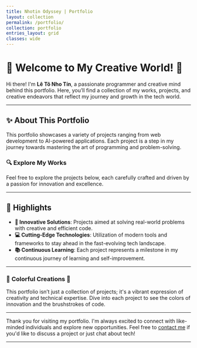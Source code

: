 ```yaml
---
title: Nhotin Odyssey | Portfolio
layout: collection
permalink: /portfolio/
collection: portfolio
entries_layout: grid
classes: wide
---
```


# 🎨 **Welcome to My Creative World!** 🌟

Hi there! I'm **Lê Tô Nho Tín**, a passionate programmer and creative mind behind this portfolio. Here, you’ll find a collection of my works, projects, and creative endeavors that reflect my journey and growth in the tech world.

---

## ✨ **About This Portfolio**

This portfolio showcases a variety of projects ranging from web development to AI-powered applications. Each project is a step in my journey towards mastering the art of programming and problem-solving.

### 🔍 **Explore My Works**

Feel free to explore the projects below, each carefully crafted and driven by a passion for innovation and excellence.

---

## 🌟 **Highlights**

- **🎯 Innovative Solutions**: Projects aimed at solving real-world problems with creative and efficient code.
- **💻 Cutting-Edge Technologies**: Utilization of modern tools and frameworks to stay ahead in the fast-evolving tech landscape.
- **📚 Continuous Learning**: Each project represents a milestone in my continuous journey of learning and self-improvement.

---

### 🎨 **Colorful Creations** 🌈

This portfolio isn’t just a collection of projects; it's a vibrant expression of creativity and technical expertise. Dive into each project to see the colors of innovation and the brushstrokes of code.

---

Thank you for visiting my portfolio. I'm always excited to connect with like-minded individuals and explore new opportunities. Feel free to [contact me](mailto:youremail@example.com) if you'd like to discuss a project or just chat about tech!

---
